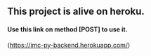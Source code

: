 ## This project is alive on heroku.

#### Use this link on method [POST] to use it.
(https://imc-py-backend.herokuapp.com/)